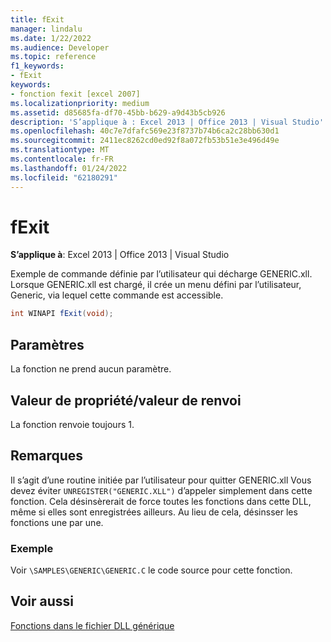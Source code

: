 ```yaml
---
title: fExit
manager: lindalu
ms.date: 1/22/2022
ms.audience: Developer
ms.topic: reference
f1_keywords:
- fExit
keywords:
- fonction fexit [excel 2007]
ms.localizationpriority: medium
ms.assetid: d85685fa-df70-45bb-b629-a9d43b5cb926
description: 'S’applique à : Excel 2013 | Office 2013 | Visual Studio'
ms.openlocfilehash: 40c7e7dfafc569e23f8737b74b6ca2c28bb630d1
ms.sourcegitcommit: 2411ec8262cd0ed92f8a072fb53b51e3e496d49e
ms.translationtype: MT
ms.contentlocale: fr-FR
ms.lasthandoff: 01/24/2022
ms.locfileid: "62180291"
---
```

# <a name="fexit"></a>fExit

 **S’applique à**: Excel 2013 | Office 2013 | Visual Studio
  
Exemple de commande définie par l’utilisateur qui décharge GENERIC.xll. Lorsque GENERIC.xll est chargé, il crée un menu défini par l’utilisateur, Generic, via lequel cette commande est accessible.
  
```cs
int WINAPI fExit(void);
```

## <a name="parameters"></a>Paramètres

La fonction ne prend aucun paramètre.
  
## <a name="property-valuereturn-value"></a>Valeur de propriété/valeur de renvoi

La fonction renvoie toujours 1.
  
## <a name="remarks"></a>Remarques

Il s’agit d’une routine initiée par l’utilisateur pour quitter GENERIC.xll Vous devez éviter `UNREGISTER("GENERIC.XLL")` d’appeler simplement dans cette fonction. Cela désinsèrerait de force toutes les fonctions dans cette DLL, même si elles sont enregistrées ailleurs. Au lieu de cela, désinsser les fonctions une par une.
  
### <a name="example"></a>Exemple

Voir `\SAMPLES\GENERIC\GENERIC.C` le code source pour cette fonction.
  
## <a name="see-also"></a>Voir aussi

[Fonctions dans le fichier DLL générique](functions-in-the-generic-dll.md)

